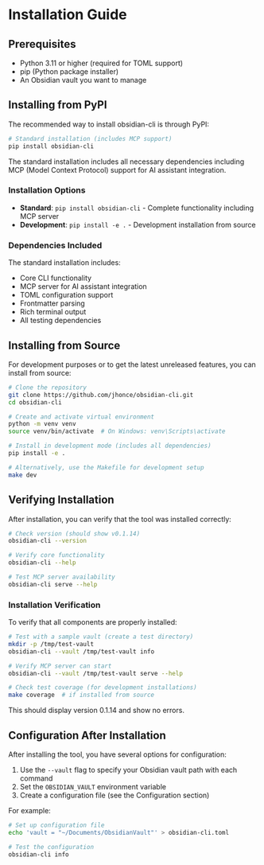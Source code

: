 # Installation Guide

## Prerequisites

- Python 3.11 or higher (required for TOML support)
- pip (Python package installer)
- An Obsidian vault you want to manage

## Installing from PyPI

The recommended way to install obsidian-cli is through PyPI:

```bash
# Standard installation (includes MCP support)
pip install obsidian-cli
```

The standard installation includes all necessary dependencies including MCP (Model Context Protocol)
support for AI assistant integration.

### Installation Options

- **Standard**: `pip install obsidian-cli` - Complete functionality including MCP server
- **Development**: `pip install -e .` - Development installation from source

### Dependencies Included

The standard installation includes:

- Core CLI functionality
- MCP server for AI assistant integration
- TOML configuration support
- Frontmatter parsing
- Rich terminal output
- All testing dependencies

## Installing from Source

For development purposes or to get the latest unreleased features, you can install from source:

```bash
# Clone the repository
git clone https://github.com/jhonce/obsidian-cli.git
cd obsidian-cli

# Create and activate virtual environment
python -m venv venv
source venv/bin/activate  # On Windows: venv\Scripts\activate

# Install in development mode (includes all dependencies)
pip install -e .

# Alternatively, use the Makefile for development setup
make dev
```

## Verifying Installation

After installation, you can verify that the tool was installed correctly:

```bash
# Check version (should show v0.1.14)
obsidian-cli --version

# Verify core functionality
obsidian-cli --help

# Test MCP server availability
obsidian-cli serve --help
```

### Installation Verification

To verify that all components are properly installed:

```bash
# Test with a sample vault (create a test directory)
mkdir -p /tmp/test-vault
obsidian-cli --vault /tmp/test-vault info

# Verify MCP server can start
obsidian-cli --vault /tmp/test-vault serve --help

# Check test coverage (for development installations)
make coverage  # if installed from source
```

This should display version 0.1.14 and show no errors.

## Configuration After Installation

After installing the tool, you have several options for configuration:

1. Use the `--vault` flag to specify your Obsidian vault path with each command
2. Set the `OBSIDIAN_VAULT` environment variable
3. Create a configuration file (see the Configuration section)

For example:

```bash
# Set up configuration file
echo 'vault = "~/Documents/ObsidianVault"' > obsidian-cli.toml

# Test the configuration
obsidian-cli info
```
